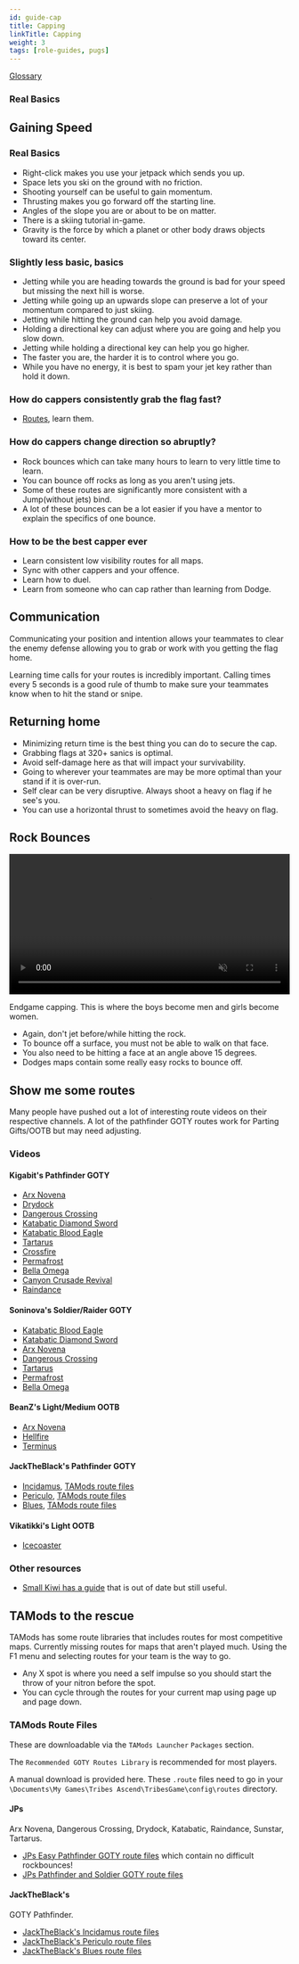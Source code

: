 ```yaml
---
id: guide-cap
title: Capping
linkTitle: Capping
weight: 3
tags: [role-guides, pugs]
---
```


[Glossary](/docs/gameplay/guide-quick#glossary)
### Real Basics
<!-- 
<video width="100%" height="auto" autoplay="true" muted loop preload="metadata">
  <source src="/video/cap-arx-back.webm" type="video/webm"></source>Your browser does not support .webm video.
</video>
-->
## Gaining Speed
### Real Basics
<!-- TODO Move to guide-movement -->
- Right-click makes you use your jetpack which sends you up.
- Space lets you ski on the ground with no friction.
- Shooting yourself can be useful to gain momentum. 
- Thrusting makes you go forward off the starting line.
- Angles of the slope you are or about to be on matter. 
- There is a skiing tutorial in-game.
- Gravity is the force by which a planet or other body draws objects toward its center.

### Slightly less basic, basics

- Jetting while you are heading towards the ground is bad for your speed but missing the next hill is worse.
- Jetting while going up an upwards slope can preserve a lot of your momentum compared to just skiing.
- Jetting while hitting the ground can help you avoid damage.
- Holding a directional key can adjust where you are going and help you slow down.
- Jetting while holding a directional key can help you go higher.
- The faster you are, the harder it is to control where you go.
- While you have no energy, it is best to spam your jet key rather than hold it down.

### How do cappers consistently grab the flag fast?
- [Routes](#show-me-some-routes), learn them. 

### How do cappers change direction so abruptly? 
- Rock bounces which can take many hours to learn to very little time to learn.
- You can bounce off rocks as long as you aren't using jets. 
- Some of these routes are significantly more consistent with a Jump(without jets) bind.
- A lot of these bounces can be a lot easier if you have a mentor to explain the specifics of one bounce.

### How to be the best capper ever
- Learn consistent low visibility routes for all maps.
- Sync with other cappers and your offence.
- Learn how to duel.
- Learn from someone who can cap rather than learning from Dodge.

## Communication
Communicating your position and intention allows your teammates to clear the enemy defense allowing you to grab or work with you getting the flag home.

Learning time calls for your routes is incredibly important. Calling times every 5 seconds is a good rule of thumb to make sure your teammates know when to hit the stand or snipe.

## Returning home
- Minimizing return time is the best thing you can do to secure the cap.
- Grabbing flags at 320+ sanics is optimal. 
- Avoid self-damage here as that will impact your survivability. 
- Going to wherever your teammates are may be more optimal than your stand if it is over-run.
- Self clear can be very disruptive. Always shoot a heavy on flag if he see's you.
- You can use a horizontal thrust to sometimes avoid the heavy on flag.

## Rock Bounces

<video width="100%" height="auto" autoplay="true" muted loop preload="metadata">
  <source src="/video/kata-ds-bounce.webm" type="video/webm"></source>Your browser does not support .webm video.
</video>

Endgame capping. This is where the boys become men and girls become women.

- Again, don't jet before/while hitting the rock.
- To bounce off a surface, you must not be able to walk on that face.
- You also need to be hitting a face at an angle above 15 degrees.
- Dodges maps contain some really easy rocks to bounce off. 

## Show me some routes
Many people have pushed out a lot of interesting route videos on their respective channels. A lot of the pathfinder GOTY routes work for Parting Gifts/OOTB but may need adjusting.

### Videos
#### Kigabit's Pathfinder GOTY
- [Arx Novena](http://www.youtube.com/playlist?list=PLor2TDMmuFQwnmNLx9nuUsGSDmibNCCou)
- [Drydock](http://www.youtube.com/playlist?list=PLor2TDMmuFQxmii8JNoFdInjV5i1HcBaW)
- [Dangerous Crossing](http://www.youtube.com/playlist?list=PLor2TDMmuFQzpmX0wu4jpE4Va6G8nkcjk)
- [Katabatic Diamond Sword](http://www.youtube.com/playlist?list=PLor2TDMmuFQz9ev1X4UWm3jFcvEx5mvhq)
- [Katabatic Blood Eagle](http://www.youtube.com/playlist?list=PLor2TDMmuFQzShkKJSFmls9ZefKRwG5aZ)
- [Tartarus](http://www.youtube.com/playlist?list=PLor2TDMmuFQxGmWe7CLKvHXfcrwa4vSRY)
- [Crossfire](http://www.youtube.com/playlist?list=PLor2TDMmuFQxgVQlVt952XjigViEbwM5t)
- [Permafrost](http://www.youtube.com/playlist?list=PLor2TDMmuFQxq5zzhKwk92G1aiXiIDZEp)
- [Bella Omega](http://www.youtube.com/playlist?list=PLor2TDMmuFQx60qYp3XsqAPkTxEg3cOL3)
- [Canyon Crusade Revival](http://www.youtube.com/playlist?list=PLor2TDMmuFQyTwG_3Vyby0sfdBOLeGu2r)
- [Raindance](http://www.youtube.com/playlist?list=PLor2TDMmuFQzP3wBliilpmDv9rhKb6Uk0)

#### Soninova's Soldier/Raider GOTY
- [Katabatic Blood Eagle](http://www.youtube.com/watch?v=pGia8sVounA)
- [Katabatic Diamond Sword](http://www.youtube.com/watch?v=bvrvCprj7oo)
- [Arx Novena](http://www.youtube.com/watch?v=9Mz8exyhBrs)
- [Dangerous Crossing](http://www.youtube.com/watch?v=W6fBtEe4938)
- [Tartarus](http://www.youtube.com/watch?v=yEL3d1gN4iQ)
- [Permafrost](http://www.youtube.com/watch?v=8EXJsaZPNeY)
- [Bella Omega](https://youtu.be/_XGpuNuo6Zo)

#### BeanZ's Light/Medium OOTB
- [Arx Novena](https://youtu.be/CahvqJRwoWA)
- [Hellfire](https://youtu.be/5NKH5JEvOoA)
- [Terminus](https://youtu.be/07SAYWskQ6s)

#### JackTheBlack's Pathfinder GOTY
- [Incidamus](https://youtu.be/-SerjnmOvns), [TAMods route files](/routes/jacktheblacks-blues-routes.zip)
- [Periculo](https://youtu.be/izQGpW2qAc8), [TAMods route files](/routes/jacktheblacks-periculo-routes.zip)
- [Blues](https://youtu.be/I_VKMFYgrgA), [TAMods route files](/routes/jacktheblacks-blues-routes.zip)

#### Vikatikki's Light OOTB
- [Icecoaster](https://youtu.be/JShaimqA-MU)

### Other resources
- [Small Kiwi has a guide](https://youtu.be/5aoD0HuefiU) that is out of date but still useful.

## TAMods to the rescue
TAMods has some route libraries that includes routes for most competitive maps. Currently missing routes for maps that aren't played much. Using the F1 menu and selecting routes for your team is the way to go. 

- Any X spot is where you need a self impulse so you should start the throw of your nitron before the spot. 
- You can cycle through the routes for your current map using page up and page down.

### TAMods Route Files
These are downloadable via the `TAMods Launcher` `Packages` section.

The `Recommended GOTY Routes Library` is recommended for most players.

A manual download is provided here. These `.route` files need to go in your `\Documents\My Games\Tribes Ascend\TribesGame\config\routes` directory.
#### JPs
Arx Novena, Dangerous Crossing, Drydock, Katabatic, Raindance, Sunstar, Tartarus.
- [JPs Easy Pathfinder GOTY route files](/routes/jps-easy-pathfinder-goty-routes.zip) which contain no difficult rockbounces!
- [JPs Pathfinder and Soldier GOTY route files](/routes/jps-pathfinder-soldier-goty-routes.zip)
#### JackTheBlack's
GOTY Pathfinder.
- [JackTheBlack's Incidamus route files](/routes/jacktheblacks-incidamus-routes.zip)
- [JackTheBlack's Periculo route files](/routes/jacktheblacks-periculo-routes.zip)
- [JackTheBlack's Blues route files](/routes/jacktheblacks-blues-routes.zip)
